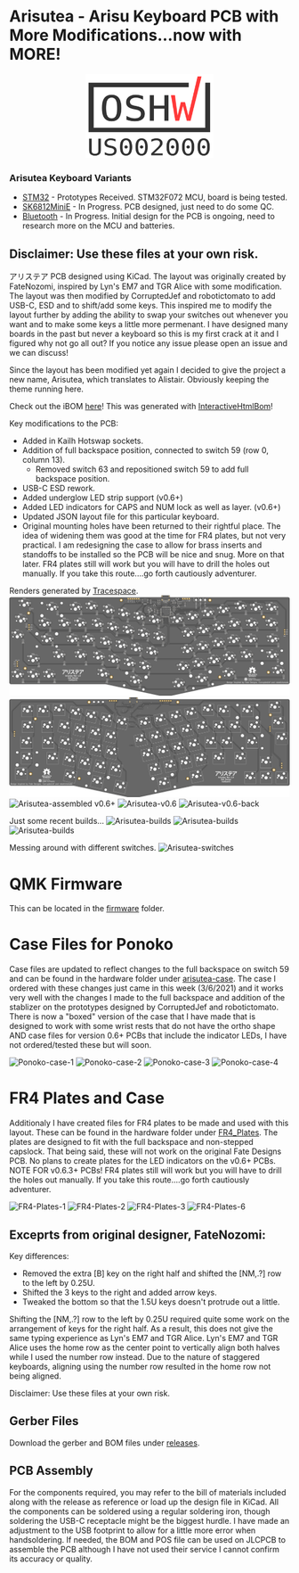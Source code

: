 # Arisutea - Arisu Keyboard PCB with More Modifications...now with MORE!
<p align="center">
  <img width="230" height="150" src="https://raw.githubusercontent.com/mattyams/arisutea-pcb/master/graphics/OSHW_mark_US002000.png">
</p>

### Arisutea Keyboard Variants
- [STM32](https://github.com/mattyams/arisutea-pcb-stm32) - Prototypes Received. STM32F072 MCU, board is being tested.
- [SK6812MiniE](https://github.com/mattyams/arisutea-pcb-rgb) - In Progress. PCB designed, just need to do some QC.
- [Bluetooth](https://github.com/mattyams/arisutea-pcb-bt) - In Progress. Initial design for the PCB is ongoing, need to research more on the MCU and batteries.

## Disclaimer: Use these files at your own risk.
アリステア PCB designed using KiCad. The layout was originally created by FateNozomi, inspired by Lyn's EM7 and TGR Alice with some modification. The layout was then modified by CorruptedJef and robotictomato to add USB-C, ESD and to shift/add some keys. This inspired me to modify the layout further by adding the ability to swap your switches out whenever you want and to make some keys a little more permenant. I have designed many boards in the past but never a keyboard so this is my first crack at it and I figured why not go all out? If you notice any issue please open an issue and we can discuss!

Since the layout has been modified yet again I decided to give the project a new name, Arisutea, which translates to Alistair. Obviously keeping the theme running here. 

Check out the iBOM [here](https://htmlpreview.github.io/?https://raw.githubusercontent.com/mattyams/arisutea-pcb/master/hardware/BOM/arisutea-rev1.0-ibom.html)! This was generated with [InteractiveHtmlBom](https://github.com/openscopeproject/InteractiveHtmlBom)!

Key modifications to the PCB:
- Added in Kailh Hotswap sockets.
- Addition of full backspace position, connected to switch 59 (row 0, column 13).
  - Removed switch 63 and repositioned switch 59 to add full backspace position.
- USB-C ESD rework.
- Added underglow LED strip support (v0.6+)
- Added LED indicators for CAPS and NUM lock as well as layer. (v0.6+)
- Updated JSON layout file for this particular keyboard.
- Original mounting holes have been returned to their rightful place. The idea of widening them was good at the time for FR4 plates, but not very practical. I am redesigning the case to allow for brass inserts and standoffs to be installed so the PCB will be nice and snug. More on that later. FR4 plates still will work but you will have to drill the holes out manually. If you take this route....go forth cautiously adventurer.

Renders generated by [Tracespace](https://github.com/tracespace/tracespace).
![Arisutea](https://raw.githubusercontent.com/mattyams/arisutea-pcb/master/graphics/arisutea-pcb-bottom.png)
![Arisutea-top](https://raw.githubusercontent.com/mattyams/arisutea-pcb/master/graphics/arisutea-pcb-top.png)
![Arisutea-assembled](https://i.imgur.com/b7rdr05.jpg)
v0.6+
![Arisutea-v0.6](https://imgur.com/pfPOXME.jpg)
![Arisutea-v0.6-back](https://imgur.com/P1S1BPK.jpg)

Just some recent builds...
![Arisutea-builds](https://i.imgur.com/b8SRfIZ.jpg)
![Arisutea-builds](https://imgur.com/l5U7c6h.jpg)
![Arisutea-builds](https://imgur.com/72nEaqH.jpg)

Messing around with different switches.
![Arisutea-switches](https://i.imgur.com/Znw3HWQ.jpg)

# QMK Firmware
This can be located in the [firmware](https://github.com/mattyams/arisutea-pcb/tree/master/firmware) folder. 

# Case Files for Ponoko

Case files are updated to reflect changes to the full backspace on switch 59 and can be found in the hardware folder under [arisutea-case](https://github.com/mattyams/arisutea-pcb/tree/master/hardware/arisutea-case).  The case I ordered with these changes just came in this week (3/6/2021) and it works very well with the changes I made to the full backspace and addition of the stablizer on the prototypes designed by CorruptedJef and robotictomato. There is now a "boxed" version of the case that I have made that is designed to work with some wrist rests that do not have the ortho shape AND case files for version 0.6+ PCBs that include the indicator LEDs, I have not ordered/tested these but will soon.

![Ponoko-case-1](https://imgur.com/FcGVhWI.jpg)
![Ponoko-case-2](https://imgur.com/hdUOVdj.jpg)
![Ponoko-case-3](https://imgur.com/IXYp1Ry.jpg)
![Ponoko-case-4](https://imgur.com/iDQcOTm.jpg)

# FR4 Plates and Case

Additionaly I have created files for FR4 plates to be made and used with this layout. These can be found in the hardware folder under [FR4_Plates](https://github.com/mattyams/arisutea-pcb/tree/master/hardware/FR4_Plates). The plates are designed to fit with the full backspace and non-stepped capslock. That being said, these will not work on the original Fate Designs PCB. No plans to create plates for the LED indicators on the v0.6+ PCBs. NOTE FOR v0.6.3+ PCBs! FR4 plates still will work but you will have to drill the holes out manually. If you take this route....go forth cautiously adventurer.

![FR4-Plates-1](https://imgur.com/oCfGKm7.jpg)
![FR4-Plates-2](https://imgur.com/L0FgL0s.jpg)
![FR4-Plates-3](https://imgur.com/QA77TCx.jpg)
![FR4-Plates-6](https://imgur.com/sJeoB8D.jpg)

## Exceprts from original designer, FateNozomi:

Key differences:
- Removed the extra [B] key on the right half and shifted the [NM,.?] row to the left by 0.25U.
- Shifted the 3 keys to the right and added arrow keys.
- Tweaked the bottom so that the 1.5U keys doesn't protrude out a little.

Shifting the [NM,.?] row to the left by 0.25U required quite some work on the arrangement of keys for the right half.
As a result, this does not give the same typing experience as Lyn's EM7 and TGR Alice.
Lyn's EM7 and TGR Alice uses the home row as the center point to vertically align both halves while I used the number row instead.
Due to the nature of staggered keyboards, aligning using the number row resulted in the home row not being aligned.

Disclaimer: Use these files at your own risk.

## Gerber Files
Download the gerber and BOM files under [releases](https://github.com/mattyams/arisutea-pcb/releases).

## PCB Assembly
For the components required, you may refer to the bill of materials included along with the release as reference or load up the design file in KiCad.
All the components can be soldered using a regular soldering iron, though soldering the USB-C receptacle might be the biggest hurdle. I have made an adjustment to the USB footprint to allow for a little more error when handsoldering. If needed, the BOM and POS file can be used on JLCPCB to assemble the PCB although I have not used their service I cannot confirm its accuracy or quality.
